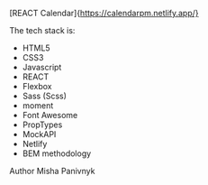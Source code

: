 [REACT Calendar]{https://calendarpm.netlify.app/}

The tech stack is:

- HTML5
- CSS3
- Javascript
- REACT
- Flexbox
- Sass (Scss)
- moment
- Font Awesome
- PropTypes
- MockAPI
- Netlify
- BEM methodology

Author Misha Panivnyk